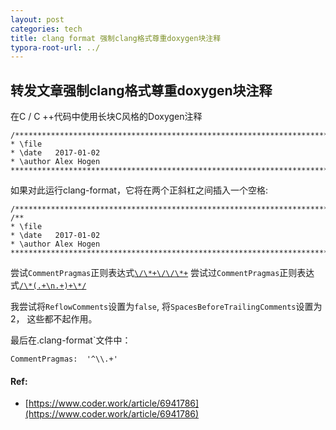 ```yaml
---
layout: post
categories: tech
title: clang format 强制clang格式尊重doxygen块注释
typora-root-url: ../
---
```

## 转发文章强制clang格式尊重doxygen块注释
在C / C ++代码中使用长块C风格的Doxygen注释

```
/**************************************************************************//**
* \file
* \date   2017-01-02
* \author Alex Hogen
******************************************************************************/
```

如果对此运行clang-format，它将在两个正斜杠之间插入一个空格:

```
/**************************************************************************/ /**
* \file
* \date   2017-01-02
* \author Alex Hogen
******************************************************************************/
```



尝试`CommentPragmas`正则表达式[`\/\*+\/\/\*+`](https://regexr.com/3ijaf)
尝试过`CommentPragmas`正则表达式[`/\*(.+\n.+)+\*/`](https://stackoverflow.com/a/36361434/3638827)

我尝试将`ReflowComments`设置为`false`,
将`SpacesBeforeTrailingComments`设置为2，
这些都不起作用。

最后在.clang-format`文件中：

```
CommentPragmas:  '^\\.+'
```



#### Ref:

- [https://www.coder.work/article/6941786](https://www.coder.work/article/6941786)